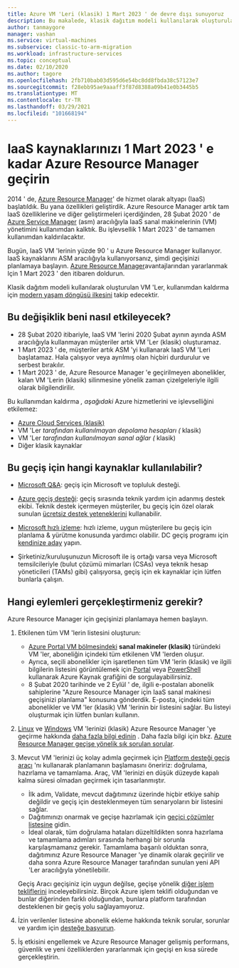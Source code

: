 ```yaml
---
title: Azure VM 'Leri (klasik) 1 Mart 2023 ' de devre dışı sunuyoruz
description: Bu makalede, klasik dağıtım modeli kullanılarak oluşturulan VM 'lerin kullanımdan kaldırılması hakkında üst düzey bir genel bakış sunulmaktadır.
author: tanmaygore
manager: vashan
ms.service: virtual-machines
ms.subservice: classic-to-arm-migration
ms.workload: infrastructure-services
ms.topic: conceptual
ms.date: 02/10/2020
ms.author: tagore
ms.openlocfilehash: 2fb710bab03d595d6e54bc8dd8fbda38c57123e7
ms.sourcegitcommit: f28ebb95ae9aaaff3f87d8388a09b41e0b3445b5
ms.translationtype: MT
ms.contentlocale: tr-TR
ms.lasthandoff: 03/29/2021
ms.locfileid: "101668194"
---
```

# <a name="migrate-your-iaas-resources-to-azure-resource-manager-by-march-1-2023"></a>IaaS kaynaklarınızı 1 Mart 2023 ' e kadar Azure Resource Manager geçirin 

2014 ' de, [Azure Resource Manager](https://azure.microsoft.com/features/resource-manager/)' de hizmet olarak altyapı (IaaS) başlatıldık. Bu yana özellikleri geliştirdik. Azure Resource Manager artık tam IaaS özelliklerine ve diğer geliştirmeleri içerdiğinden, 28 Şubat 2020 ' de [Azure Service Manager](./migration-classic-resource-manager-faq.md#what-is-azure-service-manager-and-what-does-it-mean-by-classic) (asm) aracılığıyla IaaS sanal makinelerinin (VM) yönetimini kullanımdan kalktık. Bu işlevsellik 1 Mart 2023 ' de tamamen kullanımdan kaldırılacaktır. 

Bugün, IaaS VM 'lerinin yüzde 90 ' u Azure Resource Manager kullanıyor. IaaS kaynaklarını ASM aracılığıyla kullanıyorsanız, şimdi geçişinizi planlamaya başlayın. [Azure Resource Manager](../azure-resource-manager/management/index.yml)avantajlarından yararlanmak Için 1 Mart 2023 ' den itibaren doldurun.

Klasik dağıtım modeli kullanılarak oluşturulan VM 'Ler, kullanımdan kaldırma için [modern yaşam döngüsü ilkesini](https://support.microsoft.com/help/30881/modern-lifecycle-policy) takip edecektir.

## <a name="how-does-this-affect-me"></a>Bu değişiklik beni nasıl etkileyecek? 

- 28 Şubat 2020 itibariyle, IaaS VM 'lerini 2020 Şubat ayının ayında ASM aracılığıyla kullanmayan müşteriler artık VM 'Ler (klasik) oluşturamaz. 
- 1 Mart 2023 ' de, müşteriler artık ASM 'yi kullanarak IaaS VM 'Leri başlatamaz. Hala çalışıyor veya ayrılmış olan hiçbiri durdurulur ve serbest bırakılır. 
- 1 Mart 2023 ' de, Azure Resource Manager 'e geçirilmeyen abonelikler, kalan VM 'Lerin (klasik) silinmesine yönelik zaman çizelgeleriyle ilgili olarak bilgilendirilir.  

Bu kullanımdan kaldırma *, aşağıdaki* Azure hizmetlerini ve işlevselliğini etkilemez: 
- [Azure Cloud Services (klasik)](../cloud-services/cloud-services-choose-me.md)
- VM 'Ler *tarafından kullanılmayan depolama hesapları (* klasik) 
- VM 'Ler *tarafından kullanılmayan sanal ağlar (* klasik) 
- Diğer klasik kaynaklar

## <a name="what-resources-are-available-for-this-migration"></a>Bu geçiş için hangi kaynaklar kullanılabilir?

- [Microsoft Q&A](/answers/topics/azure-virtual-machines-migration.html): geçiş için Microsoft ve topluluk desteği.

- [Azure geçiş desteği](https://ms.portal.azure.com/#create/Microsoft.Support/Parameters/{"pesId":"6f16735c-b0ae-b275-ad3a-03479cfa1396","supportTopicId":"1135e3d0-20e2-aec5-4ef0-55fd3dae2d58"}): geçiş sırasında teknik yardım için adanmış destek ekibi. Teknik destek içermeyen müşteriler, bu geçiş için özel olarak sunulan [ücretsiz destek yeteneklerini](https://ms.portal.azure.com/#create/Microsoft.Support/Parameters/%7B%0A%20%20%20%20%22pesId%22%3A%20%22f3dc5421-79ef-1efa-41a5-42bf3cbb52c6%22%2C%0A%20%20%20%20%22supportTopicId%22%3A%20%22794bb734-af1b-e2d5-a757-dac7438009ab%22%2C%0A%20%20%20%20%22contextInfo%22%3A%20%22Migrate%20IAAS%20resources%20from%20Classic%20%28ASM%29%20to%20Azure%20Resource%20Manager%20%28ARM%29%22%2C%0A%20%20%20%20%22caller%22%3A%20%22NoSupportPlanASM2ARM%22%2C%0A%20%20%20%20%22severity%22%3A%20%222%22%0A%7D) kullanabilir. 

- [Microsoft hızlı izleme](https://www.microsoft.com/fasttrack): hızlı izleme, uygun müşterilere bu geçiş için planlama & yürütme konusunda yardımcı olabilir. DC geçiş programı için [kendinize aday](https://nam06.safelinks.protection.outlook.com/?url=https%3A%2F%2Fazure.microsoft.com%2Fen-us%2Fprograms%2Fazure-fasttrack%2F%23nomination&data=02%7C01%7CTanmay.Gore%40microsoft.com%7C3e75bbf3617944ec663a08d85c058340%7C72f988bf86f141af91ab2d7cd011db47%7C1%7C0%7C637360526032558561&sdata=CxWTVQQPVWNwEqDZKktXzNV74pX91uyJ8dY8YecIgGc%3D&reserved=0) yapın.  

- Şirketiniz/kuruluşunuzun Microsoft ile iş ortağı varsa veya Microsoft temsilcileriyle (bulut çözümü mimarları (CSAs) veya teknik hesap yöneticileri (TAMs) gibi) çalışıyorsa, geçiş için ek kaynaklar için lütfen bunlarla çalışın.

## <a name="what-actions-should-i-take"></a>Hangi eylemleri gerçekleştirmeniz gerekir? 

Azure Resource Manager için geçişinizi planlamaya hemen başlayın. 

1. Etkilenen tüm VM 'lerin listesini oluşturun: 

   - [Azure Portal VM bölmesindeki](https://ms.portal.azure.com/#blade/HubsExtension/BrowseResourceBlade/resourceType/Microsoft.ClassicCompute%2FVirtualMachines) **sanal makineler (klasik)** türündeki VM 'ler, aboneliğin içindeki tüm etkilenen VM 'lerden oluşur. 
   - Ayrıca, seçili abonelikler için işaretlenen tüm VM 'lerin (klasik) ve ilgili bilgilerin listesini görüntülemek için [Portal](https://portal.azure.com/#blade/HubsExtension/ArgQueryBlade/query/resources%0A%7C%20where%20type%20%3D%3D%20%22microsoft.classiccompute%2Fvirtualmachines%22) veya [PowerShell](../governance/resource-graph/concepts/work-with-data.md) kullanarak Azure Kaynak grafiğini de sorgulayabilirsiniz. 
   - 8 Şubat 2020 tarihinde ve 2 Eylül ' de, ilgili e-postaları abonelik sahiplerine "Azure Resource Manager için IaaS sanal makinesi geçişinizi planlama" konusuna gönderdik. E-posta, içindeki tüm abonelikler ve VM 'ler (klasik) VM 'lerinin bir listesini sağlar. Bu listeyi oluşturmak için lütfen bunları kullanın. 

1. [Linux](./migration-classic-resource-manager-plan.md) ve [Windows](./migration-classic-resource-manager-plan.md) VM 'lerinizi (klasik) Azure Resource Manager 'ye geçirme hakkında [daha fazla bilgi edinin](./migration-classic-resource-manager-overview.md) . Daha fazla bilgi için bkz. [Azure Resource Manager geçişe yönelik sık sorulan sorular](./migration-classic-resource-manager-faq.md).

1. Mevcut VM 'lerinizi üç kolay adımla geçirmek için [Platform desteği geçiş aracı](./migration-classic-resource-manager-overview.md) 'nı kullanarak planlamanın başlamasını öneririz: doğrulama, hazırlama ve tamamlama. Araç, VM 'lerinizi en düşük düzeyde kapalı kalma süresi olmadan geçirmek için tasarlanmıştır. 

   - İlk adım, Validate, mevcut dağıtımınız üzerinde hiçbir etkiye sahip değildir ve geçiş için desteklenmeyen tüm senaryoların bir listesini sağlar. 
   - Dağıtımınızı onarmak ve geçişe hazırlamak için [geçici çözümler listesine](./migration-classic-resource-manager-overview.md#unsupported-features-and-configurations) gidin. 
   - İdeal olarak, tüm doğrulama hataları düzeltildikten sonra hazırlama ve tamamlama adımları sırasında herhangi bir sorunla karşılaşmamanız gerekir. Tamamlama başarılı olduktan sonra, dağıtımınız Azure Resource Manager 'ye dinamik olarak geçirilir ve daha sonra Azure Resource Manager tarafından sunulan yeni API 'Ler aracılığıyla yönetilebilir. 

   Geçiş Aracı geçişiniz için uygun değilse, geçişe yönelik [diğer işlem tekliflerini](/azure/architecture/guide/technology-choices/compute-decision-tree) inceleyebilirsiniz. Birçok Azure işlem teklifi olduğundan ve bunlar diğerinden farklı olduğundan, bunlara platform tarafından desteklenen bir geçiş yolu sağlayamıyoruz.  

1. İzin verilenler listesine abonelik ekleme hakkında teknik sorular, sorunlar ve yardım için [desteğe başvurun](https://ms.portal.azure.com/#create/Microsoft.Support/Parameters/{"pesId":"6f16735c-b0ae-b275-ad3a-03479cfa1396","supportTopicId":"8a82f77d-c3ab-7b08-d915-776b4ff64ff4"}).

1. İş etkisini engellemek ve Azure Resource Manager gelişmiş performans, güvenlik ve yeni özelliklerden yararlanmak için geçişi en kısa sürede gerçekleştirin. 
